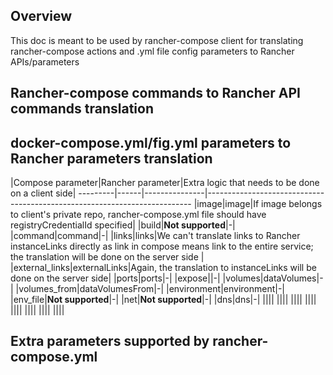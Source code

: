Overview
--------
This doc is meant to be used by rancher-compose client for translating rancher-compose actions and .yml file config parameters to Rancher APIs/parameters

Rancher-compose commands to Rancher API commands translation
----------

docker-compose.yml/fig.yml parameters to Rancher parameters translation
----------
|Compose parameter|Rancher parameter|Extra logic that needs to be done on a client side|
---------|------|---------------|--------------------------------------------------------------------------
|image|image|If image belongs to client's private repo, rancher-compose.yml file should have registryCredentialId specified|
|build|**Not supported**|-|
|command|command|-|
|links|links|We can't translate links to Rancher instanceLinks directly as link in compose means link to the entire service; the translation will be done on the server side |
|external_links|externalLinks|Again, the translation to instanceLinks will be done on the server side|
|ports|ports|-|
|expose||-|
|volumes|dataVolumes|-|
|volumes_from|dataVolumesFrom|-|
|environment|environment|-|
|env_file|**Not supported**|-|
|net|**Not supported**|-|
|dns|dns|-|
||||
||||
||||
||||
||||
||||
||||
||||

Extra parameters supported by rancher-compose.yml
---------